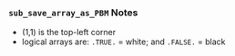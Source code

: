 ### `sub_save_array_as_PBM` Notes

* (1,1) is the top-left corner
* logical arrays are: `.TRUE.` = white; and `.FALSE.` = black
